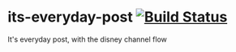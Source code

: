 # its-everyday-post [![Build Status](https://secure.travis-ci.org/simeg/its-everyday-post.svg)](https://travis-ci.org/simeg/its-everyday-post)
It's everyday post, with the disney channel flow

